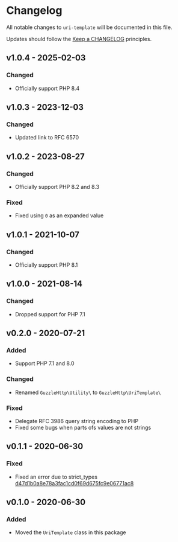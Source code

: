 # Changelog

All notable changes to `uri-template` will be documented in this file.

Updates should follow the [Keep a CHANGELOG](http://keepachangelog.com/) principles.

## v1.0.4 - 2025-02-03

### Changed
- Officially support PHP 8.4

## v1.0.3 - 2023-12-03

### Changed
- Updated link to RFC 6570

## v1.0.2 - 2023-08-27

### Changed
- Officially support PHP 8.2 and 8.3

### Fixed
- Fixed using `0` as an expanded value

## v1.0.1 - 2021-10-07

### Changed
- Officially support PHP 8.1

## v1.0.0 - 2021-08-14

### Changed
- Dropped support for PHP 7.1

## v0.2.0 - 2020-07-21

### Added
- Support PHP 7.1 and 8.0

### Changed
- Renamed `GuzzleHttp\Utility\` to `GuzzleHttp\UriTemplate\`

### Fixed
- Delegate RFC 3986 query string encoding to PHP
- Fixed some bugs when parts ofs values are not strings

## v0.1.1 - 2020-06-30

### Fixed
- Fixed an error due to strict_types [d47d1b0a8e78a3fac1cd0f69d675fc9e06771ac8](https://github.com/guzzle/uri-template/commit/d47d1b0a8e78a3fac1cd0f69d675fc9e06771ac8)

## v0.1.0 - 2020-06-30

### Added
- Moved the `UriTemplate` class in this package
